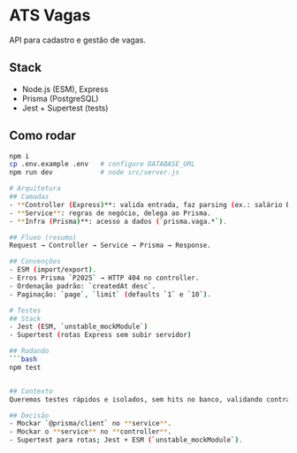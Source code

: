 # ATS Vagas

API para cadastro e gestão de vagas.

## Stack
- Node.js (ESM), Express
- Prisma (PostgreSQL)
- Jest + Supertest (tests)

## Como rodar
```bash
npm i
cp .env.example .env   # configure DATABASE_URL
npm run dev            # node src/server.js

# Arquitetura
## Camadas
- **Controller (Express)**: valida entrada, faz parsing (ex.: salário BR), traduz erros p/ HTTP.
- **Service**: regras de negócio, delega ao Prisma.
- **Infra (Prisma)**: acesso a dados (`prisma.vaga.*`).

## Fluxo (resumo)
Request → Controller → Service → Prisma → Response.

## Convenções
- ESM (import/export).
- Erros Prisma `P2025` → HTTP 404 no controller.
- Ordenação padrão: `createdAt desc`.
- Paginação: `page`, `limit` (defaults `1` e `10`).

# Testes
## Stack
- Jest (ESM, `unstable_mockModule`)
- Supertest (rotas Express sem subir servidor)

## Rodando
```bash
npm test


## Contexto
Queremos testes rápidos e isolados, sem hits no banco, validando contrato com Prisma e contrato HTTP.

## Decisão
- Mockar `@prisma/client` no **service**.
- Mockar o **service** no **controller**.
- Supertest para rotas; Jest + ESM (`unstable_mockModule`).